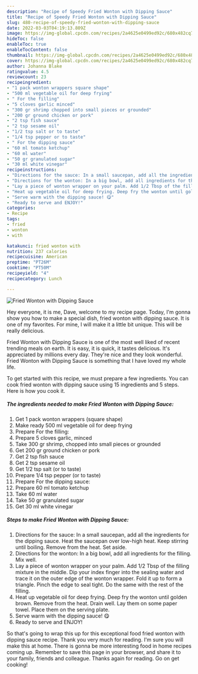 ```yaml
---
description: "Recipe of Speedy Fried Wonton with Dipping Sauce"
title: "Recipe of Speedy Fried Wonton with Dipping Sauce"
slug: 480-recipe-of-speedy-fried-wonton-with-dipping-sauce
date: 2022-03-03T04:19:13.809Z
image: https://img-global.cpcdn.com/recipes/2a4625e0499ed92c/680x482cq70/fried-wonton-with-dipping-sauce-recipe-main-photo.jpg
hideToc: false
enableToc: true
enableTocContent: false
thumbnail: https://img-global.cpcdn.com/recipes/2a4625e0499ed92c/680x482cq70/fried-wonton-with-dipping-sauce-recipe-main-photo.jpg
cover: https://img-global.cpcdn.com/recipes/2a4625e0499ed92c/680x482cq70/fried-wonton-with-dipping-sauce-recipe-main-photo.jpg
author: Johanna Blake
ratingvalue: 4.5
reviewcount: 23
recipeingredient:
- "1 pack wonton wrappers square shape"
- "500 ml vegetable oil for deep frying"
- " For the filling"
- "5 cloves garlic minced"
- "300 gr shrimp chopped into small pieces or grounded"
- "200 gr ground chicken or pork"
- "2 tsp fish sauce"
- "2 tsp sesame oil"
- "1/2 tsp salt or to taste"
- "1/4 tsp pepper or to taste"
- " For the dipping sauce"
- "60 ml tomato ketchup"
- "60 ml water"
- "50 gr granulated sugar"
- "30 ml white vinegar"
recipeinstructions:
- "Directions for the sauce: In a small saucepan, add all the ingredients for the dipping sauce. Heat the saucepan over low-high heat. Keep stirring until boiling. Remove from the heat. Set aside."
- "Directions for the wonton: In a big bowl, add all ingredients for the filling. Mix well."
- "Lay a piece of wonton wrapper on your palm. Add 1/2 Tbsp of the filling mixture in the middle.  Dip your index finger into the sealing water and trace it on the outer edge of the wonton wrapper. Fold it up to form a triangle. Pinch the edge to seal tight. Do the same with the rest of the filling."
- "Heat up vegetable oil for deep frying. Deep fry the wonton until golden brown. Remove from the heat. Drain well. Lay them on some paper towel. Place them on the serving plate."
- "Serve warm with the dipping sauce! 😋"
- "Ready to serve and ENJOY!"
categories:
- Recipe
tags:
- fried
- wonton
- with

katakunci: fried wonton with 
nutrition: 237 calories
recipecuisine: American
preptime: "PT26M"
cooktime: "PT50M"
recipeyield: "4"
recipecategory: Lunch

---
```



![Fried Wonton with Dipping Sauce](https://img-global.cpcdn.com/recipes/2a4625e0499ed92c/680x482cq70/fried-wonton-with-dipping-sauce-recipe-main-photo.jpg)

Hey everyone, it is me, Dave, welcome to my recipe page. Today, I'm gonna show you how to make a special dish, fried wonton with dipping sauce. It is one of my favorites. For mine, I will make it a little bit unique. This will be really delicious.



Fried Wonton with Dipping Sauce is one of the most well liked of recent trending meals on earth. It is easy, it is quick, it tastes delicious. It's appreciated by millions every day. They're nice and they look wonderful. Fried Wonton with Dipping Sauce is something that I have loved my whole life.


To get started with this recipe, we must prepare a few ingredients. You can cook fried wonton with dipping sauce using 15 ingredients and 5 steps. Here is how you cook it.

<!--inarticleads1-->

##### The ingredients needed to make Fried Wonton with Dipping Sauce:

1. Get 1 pack wonton wrappers (square shape)
1. Make ready 500 ml vegetable oil for deep frying
1. Prepare  For the filling:
1. Prepare 5 cloves garlic, minced
1. Take 300 gr shrimp, chopped into small pieces or grounded
1. Get 200 gr ground chicken or pork
1. Get 2 tsp fish sauce
1. Get 2 tsp sesame oil
1. Get 1/2 tsp salt (or to taste)
1. Prepare 1/4 tsp pepper (or to taste)
1. Prepare  For the dipping sauce:
1. Prepare 60 ml tomato ketchup
1. Take 60 ml water
1. Take 50 gr granulated sugar
1. Get 30 ml white vinegar




<!--inarticleads2-->

##### Steps to make Fried Wonton with Dipping Sauce:

1. Directions for the sauce: In a small saucepan, add all the ingredients for the dipping sauce. Heat the saucepan over low-high heat. Keep stirring until boiling. Remove from the heat. Set aside.
1. Directions for the wonton: In a big bowl, add all ingredients for the filling. Mix well.
1. Lay a piece of wonton wrapper on your palm. Add 1/2 Tbsp of the filling mixture in the middle.  Dip your index finger into the sealing water and trace it on the outer edge of the wonton wrapper. Fold it up to form a triangle. Pinch the edge to seal tight. Do the same with the rest of the filling.
1. Heat up vegetable oil for deep frying. Deep fry the wonton until golden brown. Remove from the heat. Drain well. Lay them on some paper towel. Place them on the serving plate.
1. Serve warm with the dipping sauce! 😋
1. Ready to serve and ENJOY!



So that's going to wrap this up for this exceptional food fried wonton with dipping sauce recipe. Thank you very much for reading. I'm sure you will make this at home. There is gonna be more interesting food in home recipes coming up. Remember to save this page in your browser, and share it to your family, friends and colleague. Thanks again for reading. Go on get cooking!
